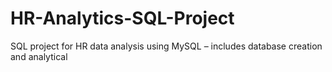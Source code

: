 # HR-Analytics-SQL-Project
SQL project for HR data analysis using MySQL – includes database creation and analytical
